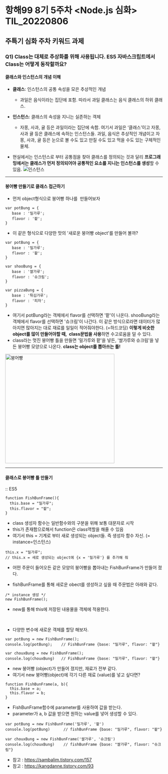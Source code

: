# 항해99 8기 5주차 <Node.js 심화> TIL_20220806 #
## 주특기 심화 주차 키워드 과제 ##
### Q1) Class는 대체로 추상화를 위해 사용됩니다. ES5 자바스크립트에서 Class는 어떻게 동작할까요? ###
#### 클래스와 인스턴스의 개념 이해 ####
- **클래스**: 인스턴스의 공통 속성을 모은 추상적인 개념
  - 과일은 음식이라는 집단에 포함. 따라서 과일 클래스는 음식 클래스의 하위 클래스.

- **인스턴스**: 클래스의 속성을 지니는 실존하는 객체
  - 자몽, 사과, 귤 등은 과일이라는 집단에 속함. 여기서 과일은 ‘클래스’이고 자몽, 사과 귤 등은 클래스에 속하는 인스턴스들.
과일, 음식은 추상적인 개념이고 자몽, 사과, 귤 등은 눈으로 볼 수도 있고 만질 수도 있고 먹을 수도 있는 구체적인 물체.

- 현실에서는 인스턴스로 부터 공통점을 찾아 클래스를 정의되는 것과 달리 **프로그래밍에서는 클래스가 먼저 정의되어야 공통적인 요소를 지니는 인스턴스를 생성**할 수 있음.
![인스턴스](https://user-images.githubusercontent.com/109029407/183239604-a177152f-33c7-4cbd-a56c-940071962025.png)
---
#### 붕어빵 만들기로 클래스 접근하기 ####
- 먼저 object형식으로 붕어빵 하나를  만들어보자
```
var potBung = {
   base : '밀가루';
   flavor : '팥';
}
```

- 이 같은 형식으로 다양한 맛의 '새로운 붕어빵 object'를 만들어 볼까?
```
var potBung = {
   base : '밀가루';
   flavor : '팥';
}

var shooBung = {
   base : '쌀가루';
   flavor : '슈크림';
}

var pizzaBung = {
   base : '튀김가루';
   flavor : '피자';
}
```
- 여기서 potBung라는 객체에서 flavor를 선택하면 '팥'이 나온다. shooBung라는 객체에서 flavor를 선택하면 '슈크림'이 나간다. 
이 같은 방식으로라면 데이터가 많아지면 많아지는 대로 재료를 일일이 적어줘야한다. (=하드코딩) **이렇게 비슷한 object를 많이 만들어야할 때, 
class문법을 사용**하면 수고로움을 덜 수 있다.
- class라는 멋진 붕어빵 틀을 만들면 '밀가루와 팥'을 넣든, '쌀가루와 슈크림'을 넣든 붕어빵 모양으로 나온다. **class는 object를 뽑아쓰는 틀!**
<img width="349" alt="붕어빵" src="https://user-images.githubusercontent.com/109029407/183240119-50c1bd5f-bf4e-4bd2-b1f3-1c36b7addf10.png">

---

#### 클래스로 붕어빵 틀 만들기 ####

:: ES5
```
function FishBunFrame(){
  this.base = "밀가루";
  this.flavor = "팥";
}
```

- class 생성자 함수는 일반함수와의 구분을 위해 보통 대문자로 시작
- this가 존재함으로해서 function은 class역할을 해줄 수 있음
- 여기서 this = 기계로 부터 새로 생성되는 object들. 즉 생성자 함수 자신. (= instance=인스턴스)


```
this.x = "밀가루";
// this.x = 새로 생성되는 object에 {x = '밀가루'} 를 추가해 줘
```

- 어떤 주문이 들어오든 같은 모양의 붕어빵을 뽑아내는 FishBunFrame가 만들어 졌다.

- fishBunFrame를 통해 새로운 obect를 생성하고 싶을 때 주문법은 아래와 같다.
```
/* instance 생성 */
new FishBunFrame();
```

- new를 통해 this에 저장된 내용물을 객체에 적용한다.

 
- 다양한 변수에 새로운 객체를 할당 해보자.

```
var potBung = new FishBunFrame();
console.log(potBung);    // FishBunFrame {base: "밀가루", flavor: "팥"}

var chouxBung = new FishBunFrame();
console.log(chouxBung)   // FishBunFrame {base: "밀가루", flavor: "팥"}

```

- new 붕어빵 (object)가 만들어 졌지만, 재료가 전부 같다.
 
 
- 여기서 new 붕어빵(object)에 각기 다른 재료 (value)를 넣고 싶다면?

```
function FishBunFrame(a, b){
  this.base = a;
  this.flavor = b;
}
```


- FishBunFrame함수에 parameter를 사용하여 값을 받는다.
- parameter가 a, b 값을 받으면 원하는 value를 넣어 생성할 수 있다.

``` 
var potBung = new FishBunFrame('밀가루', '팥')
console.log(potBung)      // fishBunFrame {base: "밀가루", flavor: "팥"}

var chouxBung = new FishBunFrame('쌀가루', '슈크림')
console.log(chouxBung)    // fishBunFrame {base: "쌀가루", flavor: "슈크림"}
```


- 참고 : https://sambalim.tistory.com/157
- 참고 : https://kangdanne.tistory.com/93
